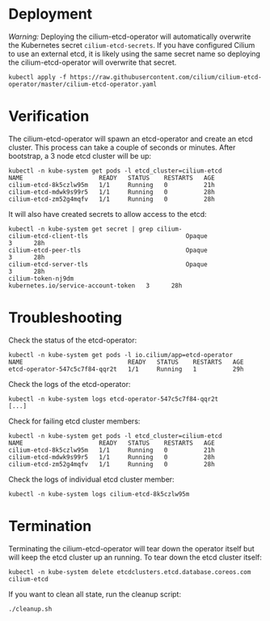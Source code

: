 

# Deployment

*Warning:* Deploying the cilium-etcd-operator will automatically overwrite the
Kubernetes secret `cilium-etcd-secrets`. If you have configured Cilium to use
an external etcd, it is likely using the same secret name so deploying the
cilium-etcd-operator will overwrite that secret.

```
kubectl apply -f https://raw.githubusercontent.com/cilium/cilium-etcd-operator/master/cilium-etcd-operator.yaml
```

# Verification

The cilium-etcd-operator will spawn an etcd-operator and create an etcd
cluster. This process can take a couple of seconds or minutes. After bootstrap,
a 3 node etcd cluster will be up:

```
kubectl -n kube-system get pods -l etcd_cluster=cilium-etcd
NAME                     READY   STATUS    RESTARTS   AGE
cilium-etcd-8k5czlw95m   1/1     Running   0          21h
cilium-etcd-mdwk9s99r5   1/1     Running   0          28h
cilium-etcd-zm52g4mqfv   1/1     Running   0          28h
```

It will also have created secrets to allow access to the etcd:

```
kubectl -n kube-system get secret | grep cilium-
cilium-etcd-client-tls                           Opaque                                3      28h
cilium-etcd-peer-tls                             Opaque                                3      28h
cilium-etcd-server-tls                           Opaque                                3      28h
cilium-token-nj9dm                               kubernetes.io/service-account-token   3      28h
```

# Troubleshooting

Check the status of the etcd-operator:

```
kubectl -n kube-system get pods -l io.cilium/app=etcd-operator
NAME                             READY   STATUS    RESTARTS   AGE
etcd-operator-547c5c7f84-qqr2t   1/1     Running   1          29h
```

Check the logs of the etcd-operator:
```
kubectl -n kube-system logs etcd-operator-547c5c7f84-qqr2t
[...]
```

Check for failing etcd cluster members:

```
kubectl -n kube-system get pods -l etcd_cluster=cilium-etcd
NAME                     READY   STATUS    RESTARTS   AGE
cilium-etcd-8k5czlw95m   1/1     Running   0          21h
cilium-etcd-mdwk9s99r5   1/1     Running   0          28h
cilium-etcd-zm52g4mqfv   1/1     Running   0          28h
```

Check the logs of individual etcd cluster member:

```
kubectl -n kube-system logs cilium-etcd-8k5czlw95m
```


# Termination

Terminating the cilium-etcd-operator will tear down the operator itself but
will keep the etcd cluster up an running. To tear down the etcd cluster itself:


```
kubectl -n kube-system delete etcdclusters.etcd.database.coreos.com cilium-etcd
```

If you want to clean all state, run the cleanup script:


```
./cleanup.sh

```
